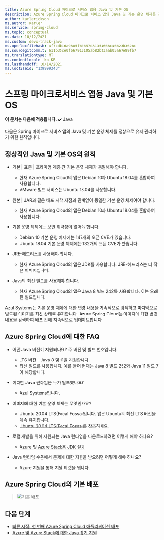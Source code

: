 ```yaml
---
title: Azure Spring Cloud 마이크로 서비스 앱용 Java 및 기본 OS
description: Azure Spring Cloud 마이크로 서비스 앱의 Java 및 기본 운영 체제를 정상으로 유지 관리하기 위한 원칙
author: karlerickson
ms.author: karler
ms.service: spring-cloud
ms.topic: conceptual
ms.date: 10/12/2021
ms.custom: devx-track-java
ms.openlocfilehash: 4f7cdb16a9885f62657d81354668c46623b3628c
ms.sourcegitcommit: 611b35ce0f667913105ab82b23aab05a67e89fb7
ms.translationtype: MT
ms.contentlocale: ko-KR
ms.lasthandoff: 10/14/2021
ms.locfileid: "129999343"
---
```

# <a name="java-and-base-os-for-spring-microservice-apps"></a>스프링 마이크로서비스 앱용 Java 및 기본 OS

**이 문서는 다음에 적용됩니다.** ✔️ Java

다음은 Spring 마이크로 서비스 앱의 Java 및 기본 운영 체제를 정상으로 유지 관리하기 위한 원칙입니다.

## <a name="principles-for-healthy-java-and-base-os"></a>정상적인 Java 및 기본 OS의 원칙

* 기본 | 표준 | 프리미엄 계층 간 기본 운영 체제가 동일해야 합니다.

    * 현재 Azure Spring Cloud의 앱은 Debian 10과 Ubuntu 18.04를 혼합하여 사용합니다.
    * VMware 빌드 서비스는 Ubuntu 18.04를 사용합니다.

* 원본 | JAR과 같은 배포 시작 지점과 관계없이 동일한 기본 운영 체제여야 합니다.

    * 현재 Azure Spring Cloud의 앱은 Debian 10과 Ubuntu 18.04를 혼합하여 사용합니다.

* 기본 운영 체제에는 보안 취약성이 없어야 합니다.

    * Debian 10 기본 운영 체제에는 147개의 오픈 CVE가 있습니다.
    * Ubuntu 18.04 기본 운영 체제에는 132개의 오픈 CVE가 있습니다.

* JRE-헤드리스를 사용해야 합니다.

    * 현재 Azure Spring Cloud의 앱은 JDK를 사용합니다. JRE-헤드리스는 더 작은 이미지입니다.

* Java의 최신 빌드를 사용해야 합니다.

    * 현재 Azure Spring Cloud의 앱은 Java 8 빌드 242를 사용합니다. 이는 오래된 빌드입니다.

Azul Systems는 기본 운영 체제에 대한 변경 내용을 지속적으로 검색하고 마지막으로 빌드된 이미지를 최신 상태로 유지합니다. Azure Spring Cloud는 이미지에 대한 변경 내용을 검색하여 배포 간에 지속적으로 업데이트합니다.

## <a name="faq-for-azure-spring-cloud"></a>Azure Spring Cloud에 대한 FAQ

* 어떤 Java 버전이 지원되나요? 주 버전 및 빌드 번호입니다.

    * LTS 버전 - Java 8 및 11을 지원합니다.
    * 최신 빌드를 사용합니다. 예를 들어 현재는 Java 8 빌드 252와 Java 11 빌드 7이 해당합니다.

* 이러한 Java 런타임은 누가 빌드했나요?

    * Azul Systems입니다.

* 이미지에 대한 기본 운영 체제는 무엇인가요?

    * Ubuntu 20.04 LTS(Focal Fossa)입니다. 앱은 Ubuntu의 최신 LTS 버전을 계속 유지합니다.
    * [Ubuntu 20.04 LTS(Focal Fossa)](http://releases.ubuntu.com/focal/)를 참조하세요.

* 로컬 개발을 위해 지원되는 Java 런타임을 다운로드하려면 어떻게 해야 하나요?

    * [Azure 및 Azure Stack용 JDK 설치](/azure/developer/java/fundamentals/java-jdk-install)

* Java 런타임 수준에서 문제에 대한 지원을 받으려면 어떻게 해야 하나요?

    * Azure 지원을 통해 지원 티켓을 엽니다.

## <a name="default-deployment-on-azure-spring-cloud"></a>Azure Spring Cloud의 기본 배포

> ![기본 배포](media/spring-cloud-principles/spring-cloud-default-deployment.png)

## <a name="next-steps"></a>다음 단계

* [빠른 시작: 첫 번째 Azure Spring Cloud 애플리케이션 배포](./quickstart.md)
* [Azure 및 Azure Stack에 대한 Java 장기 지원](/azure/developer/java/fundamentals/java-support-on-azure)
